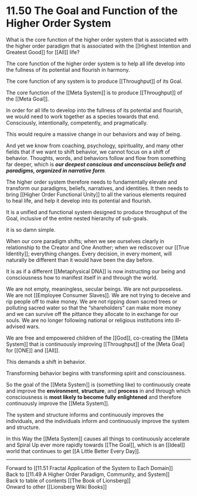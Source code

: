 # 11.50 The Goal and Function of the Higher Order System

What is the core function of the higher order system that is associated with the higher order paradigm that is associated with the [[Highest Intention and Greatest Good]] for [[All]] life?

The core function of the higher order system is to help all life develop into the fullness of its potential and flourish in harmony. 

The core function of any system is to produce [[Throughput]] of its Goal.

The core function of the [[Meta System]] is to produce [[Throughput]] of the [[Meta Goal]].

In order for all life to develop into the fullness of its potential and flourish, we would need to work together as a species towards that end. Consciously, intentionally, competently, and pragmatically. 

This would require a massive change in our behaviors and way of being.

And yet we know from coaching, psychology, spirituality, and many other fields that if we want to shift behavior, we cannot focus on a shift of behavior. Thoughts, words, and behaviors follow and flow from something far deeper, which is ***our deepest conscious and unconscious beliefs and paradigms, organized in narrative form***.

The higher order system therefore needs to fundamentally elevate and transform our paradigms, beliefs, narratives, and identities. It then needs to bring [[Higher Order Functional Unity]] to all the various elements required to heal life, and help it develop into its potential and flourish.

It is a unified and functional system designed to produce throughput of the Goal, inclusive of the entire nested hierarchy of sub-goals.

it is so damn simple. 

When our core paradigm shifts; when we see ourselves clearly in relationship to the Creator and One Another; when we rediscover our [[True Identity]]; everything changes. Every decision, in every moment, will naturally be different than it would have been the day before.

It is as if a different [[Metaphysical DNA]] is now instructing our being and consciousness how to manifest itself in and through the world.

We are not empty, meaningless, secular beings. We are not purposeless. We are not [[Employee Consumer Slaves]]. We are not trying to deceive and rip people off to make money. We are not ripping down sacred trees or polluting sacred water so that the “shareholders” can make more money and we can survive off the pittance they allocate to in exchange for our souls. We are no longer following national or religious institutions into ill-advised wars.

We are free and empowered children of the [[God]], co-creating the [[Meta System]] that is continuously improving [[Throughput]] of the [Meta Goal] for [[ONE]] and [[All]].

This demands a shift in behavior.

Transforming behavior begins with transforming spirit and consciousness.

So the goal of the [[Meta System]] is (something like) to continuously create and improve the **environment**, **structure**, and **process** in and through which consciousness is **most likely to become fully enlightened** and therefore continuously improve the [[Meta System]].

The system and structure informs and continuously improves the individuals, and the individuals inform and continuously improve the system and structure.

In this Way the [[Meta System]] causes all things to continuously accelerate and Spiral Up ever more rapidly towards [[The Goal]], which is an [[Ideal]] world that continues to get [[A Little Better Every Day]]. 

___

Forward to [[11.51 Fractal Application of the System to Each Domain]]  
Back to [[11.49 A Higher Order Paradigm, Community, and System]]  
Back to table of contents [[The Book of Lionsberg]]  
Onward to other [[Lionsberg Wiki Books]]  